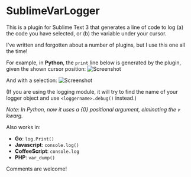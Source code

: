 SublimeVarLogger
=========

This is a plugin for Sublime Text 3 that generates a line of code to log (a) the code you have selected, or (b) the variable under your cursor.

I've written and forgotten about a number of plugins, but I use this one all the time!

For example, in **Python**, the `print` line below is generated by the plugin, given the shown cursor position:
![Screenshot](https://raw.github.com/harveyr/SublimeVarLogger/master/screenshot1.png)

And with a selection:
![Screenshot](https://raw.github.com/harveyr/SublimeVarLogger/master/screenshot2.png)

(If you are using the logging module, it will try to find the name of your logger object and use `<loggername>.debug()` instead.)

*Note: In Python, now it uses a {0} positional argument, elminating the `v` kwarg.*


Also works in: 
- **Go**: `log.Print()`
- **Javascript**: `console.log()`
- **CoffeeScript**: `console.log`
- **PHP**: `var_dump()`

Comments are welcome!
